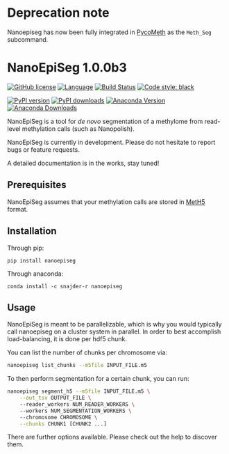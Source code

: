 # Deprecation note

Nanoepiseg has now been fully integrated in [PycoMeth](http://github.com/snajder-r/pycometh) as the `Meth_Seg` subcommand.


# NanoEpiSeg 1.0.0b3

[![GitHub license](https://img.shields.io/github/license/snajder-r/nanoepiseg)](https://github.com/snajder-r/nanoepiseg/blob/master/LICENSE)
[![Language](https://img.shields.io/badge/Language-Python3.7+-yellow.svg)](https://www.python.org/)
[![Build Status](https://travis-ci.com/snajder-r/nanoepiseg.svg?branch=main)](https://travis-ci.com/snajder-r/nanoepiseg)
[![Code style: black](https://img.shields.io/badge/code%20style-black-black.svg?style=flat)](https://github.com/snajder-r/black "Black (modified)")

[![PyPI version](https://badge.fury.io/py/nanoepiseg.svg)](https://badge.fury.io/py/nanoepiseg)
[![PyPI downloads](https://pepy.tech/badge/nanoepiseg)](https://pepy.tech/project/nanoepiseg)
[![Anaconda Version](https://img.shields.io/conda/v/snajder-r/nanoepiseg?color=blue)](https://anaconda.org/snajder-r/nanoepiseg)
[![Anaconda Downloads](https://anaconda.org/snajder-r/nanoepiseg/badges/downloads.svg)](https://anaconda.org/snajder-r/nanoepiseg)

NanoEpiSeg is a tool for *de novo* segmentation of  a methylome from read-level methylation calls (such as Nanopolish).

NanoEpiSeg is currently in development. Please do not hesitate to report bugs or feature requests.

A detailed documentation is in the works, stay tuned!
## Prerequisites

NanoEpiSeg assumes that your methylation calls are stored in [MetH5](http://github.com/snajder-r/meth5format) format.

## Installation

Through pip:

```
pip install nanoepiseg
````

Through anaconda:

```
conda install -c snajder-r nanoepiseg
```

## Usage

NanoEpiSeg is meant to be parallelizable, which is why you would typically call nanoepiseg on a cluster system in parallel.
In order to best accomplish load-balancing, it is done per hdf5 chunk. 

You can list the number of chunks per chromosome via:

```bash
nanoepiseg list_chunks --m5file INPUT_FILE.m5
```

To then perform segmentation for a certain chunk, you can run:

```bash
nanoepiseg segment_h5 --m5file INPUT_FILE.m5 \
    --out_tsv OUTPUT_FILE \ 
    --reader_workers NUM_READER_WORKERS \ 
    --workers NUM_SEGMENTATION_WORKERS \ 
    --chromosome CHROMOSOME \
    --chunks CHUNK1 [CHUNK2 ...]
```

There are further options available. Please check out the help to discover them.


